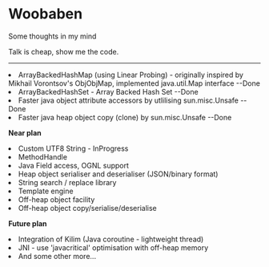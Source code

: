 # Woobaben
Some thoughts in my mind

Talk is cheap, show me the code.

---------------------
<li>ArrayBackedHashMap (using Linear Probing) - originally inspired by Mikhail Vorontsov's ObjObjMap, implemented java.util.Map interface  --Done 
<li>ArrayBackedHashSet - Array Backed Hash Set  --Done 
<li>Faster java object attribute accessors by utlilising sun.misc.Unsafe  --Done 
<li>Faster java heap object copy (clone) by sun.misc.Unsafe  --Done

<b>Near plan</b>
<li>Custom UTF8 String - InProgress
<li>MethodHandle 
<li>Java Field access, OGNL support
<li>Heap object serialiser and deserialiser (JSON/binary format)
<li>String search / replace library
<li>Template engine
<li>Off-heap object facility
<li>Off-heap object copy/serialise/deserialise

<b>Future plan</b>
<li>Integration of Kilim (Java coroutine - lightweight thread)
<li>JNI - use 'javacritical' optimisation with off-heap memory 
<li>And some other more...

